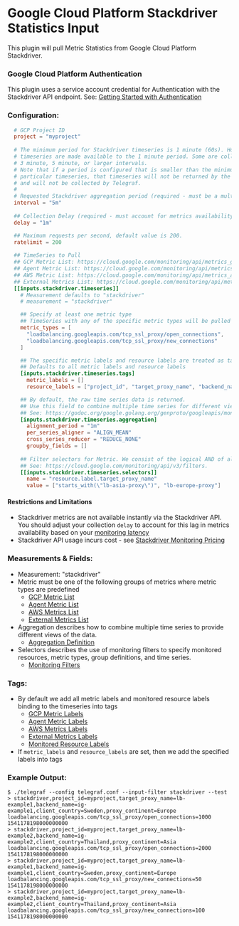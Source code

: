 # Google Cloud Platform Stackdriver Statistics Input

This plugin will pull Metric Statistics from Google Cloud Platform Stackdriver.

### Google Cloud Platform Authentication

This plugin uses a service account credential for Authentication with the Stackdriver
API endpoint. See: [Getting Started with Authentication](https://cloud.google.com/docs/authentication/getting-started)

### Configuration:

```toml
  # GCP Project ID
  project = "myproject"
  
  # The minimum period for Stackdriver timeseries is 1 minute (60s). However not all
  # timeseries are made available to the 1 minute period. Some are collected at
  # 3 minute, 5 minute, or larger intervals.
  # Note that if a period is configured that is smaller than the minimum for a
  # particular timeseries, that timeseries will not be returned by the Stackdriver API
  # and will not be collected by Telegraf.
  #
  # Requested Stackdriver aggregation period (required - must be a multiple of 60s)
  interval = "5m"
  
  ## Collection Delay (required - must account for metrics availability via Stackdriver API)
  delay = "1m"

  ## Maximum requests per second, default value is 200.
  ratelimit = 200
  
  ## TimeSeries to Pull
  ## GCP Metric List: https://cloud.google.com/monitoring/api/metrics_gcp
  ## Agent Metric List: https://cloud.google.com/monitoring/api/metrics_agent
  ## AWS Metric List: https://cloud.google.com/monitoring/api/metrics_aws
  ## External Metrics List: https://cloud.google.com/monitoring/api/metrics_other
  [[inputs.stackdriver.timeseries]]
	# Measurement defaults to "stackdriver"
	# measurement = "stackdriver"

	## Specify at least one metric type
	## TimeSeries with any of the specific metric types will be pulled
	metric_types = [
	  "loadbalancing.googleapis.com/tcp_ssl_proxy/open_connections", 
	  "loadbalancing.googleapis.com/tcp_ssl_proxy/new_connections"
	]

	## The specific metric labels and resource labels are treated as tags (Optional)
	## Defaults to all metric labels and resource labels
	[inputs.stackdriver.timeseries.tags]
	  metric_labels = []
	  resource_labels = ["project_id", "target_proxy_name", "backend_name"]

    ## By default, the raw time series data is returned.
    ## Use this field to combine multiple time series for different views of the data.
    ## See: https://godoc.org/google.golang.org/genproto/googleapis/monitoring/v3#Aggregation.
    [inputs.stackdriver.timeseries.aggregation]
      alignment_period = "1m"
      per_series_aligner = "ALIGN_MEAN"
      cross_series_reducer = "REDUCE_NONE"
      groupby_fields = []
  
    ## Filter selectors for Metric. We consist of the logical AND of all selectors.
    ## See: https://cloud.google.com/monitoring/api/v3/filters.
    [[inputs.stackdriver.timeseries.selectors]]
      name = "resource.label.target_proxy_name"
      value = ["starts_with(\"lb-asia-proxy\")", "lb-europe-proxy"]
```

#### Restrictions and Limitations
- Stackdriver metrics are not available instantly via the Stackdriver API. You should adjust your collection `delay` to account for this lag in metrics availability based on your [monitoring latency](https://cloud.google.com/monitoring/api/v3/metrics-details#latency)
- Stackdriver API usage incurs cost - see [Stackdriver Monitoring Pricing](https://cloud.google.com/stackdriver/pricing#monitoring-costs)

### Measurements & Fields:

- Measurement: "stackdriver"
- Metric must be one of the following groups of metrics where metric types are predefined
  - [GCP Metric List](https://cloud.google.com/monitoring/api/metrics_gcp)
  - [Agent Metric List](https://cloud.google.com/monitoring/api/metrics_agent)
  - [AWS Metrics List](https://cloud.google.com/monitoring/api/metrics_aws)
  - [External Metrics List](https://cloud.google.com/monitoring/api/metrics_other)
- Aggregation describes how to combine multiple time series to provide different views of the data.
  - [Aggregation Definition](https://cloud.google.com/monitoring/api/ref_v3/rest/v3/projects.alertPolicies#Aggregation)
- Selectors describes the use of monitoring filters to specify monitored resources, metric types, group definitions, and time series.
  - [Monitoring Filters](https://cloud.google.com/monitoring/api/v3/filters)

### Tags:
- By default we add all metric labels and monitored resource labels binding to the timeseries into tags
  - [GCP Metric Labels](https://cloud.google.com/monitoring/api/metrics_gcp)
  - [Agent Metric Labels](https://cloud.google.com/monitoring/api/metrics_agent)
  - [AWS Metrics Labels](https://cloud.google.com/monitoring/api/metrics_aws)
  - [External Metrics Labels](https://cloud.google.com/monitoring/api/metrics_other)
  - [Monitored Resource Labels](https://cloud.google.com/monitoring/api/resources)
- If `metric_labels` and `resource_labels` are set, then we add the specified labels into tags

### Example Output:

```
$ ./telegraf --config telegraf.conf --input-filter stackdriver --test
> stackdriver,project_id=myproject,target_proxy_name=lb-example1,backend_name=ig-example1,client_country=Sweden,proxy_continent=Europe loadbalancing.googleapis.com/tcp_ssl_proxy/open_connections=1000 1541178198000000000
> stackdriver,project_id=myproject,target_proxy_name=lb-example2,backend_name=ig-example2,client_country=Thailand,proxy_continent=Asia loadbalancing.googleapis.com/tcp_ssl_proxy/open_connections=2000 1541178198000000000
> stackdriver,project_id=myproject,target_proxy_name=lb-example1,backend_name=ig-example1,client_country=Sweden,proxy_continent=Europe  loadbalancing.googleapis.com/tcp_ssl_proxy/new_connections=50 1541178198000000000
> stackdriver,project_id=myproject,target_proxy_name=lb-example2,backend_name=ig-example2,client_country=Thailand,proxy_continent=Asia  loadbalancing.googleapis.com/tcp_ssl_proxy/new_connections=100 1541178198000000000
```
